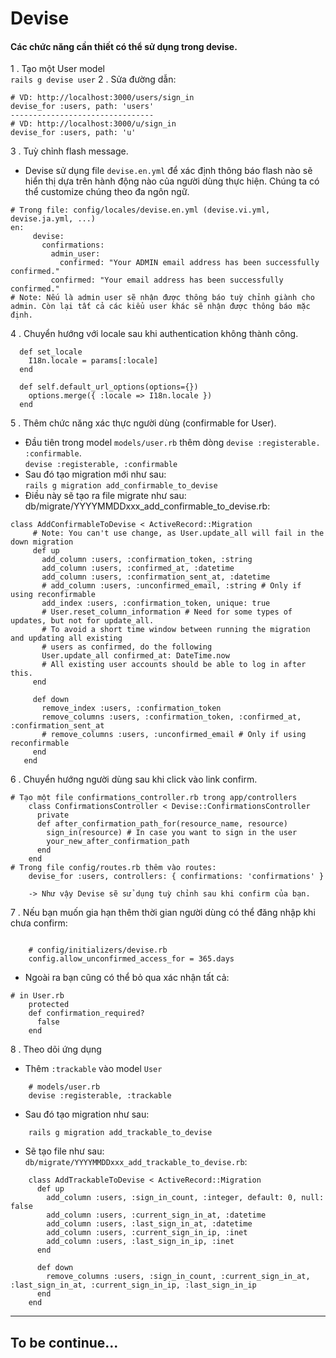 # Devise
#### Các chức năng cần thiết có thể sử dụng trong devise.

1 . Tạo một User model <br>
```rails g devise user```
2 . Sửa đường dẫn: <br/>
```
# VD: http://localhost:3000/users/sign_in
devise_for :users, path: 'users'
--------------------------------
# VD: http://localhost:3000/u/sign_in
devise_for :users, path: 'u'
```
3 . Tuỳ chỉnh flash message.<br>
- Devise sử dụng file `devise.en.yml` để xác định thông báo flash nào sẽ hiển thị dựa trên hành động nào của người dùng thực hiện. Chúng ta có thể customize chúng theo đa ngôn ngữ.<br>
```
# Trong file: config/locales/devise.en.yml (devise.vi.yml, devise.ja.yml, ...)
en:
     devise:
       confirmations:
         admin_user:
           confirmed: "Your ADMIN email address has been successfully confirmed."
         confirmed: "Your email address has been successfully confirmed."
# Note: Nếu là admin user sẽ nhận được thông báo tuỳ chỉnh giành cho admin. Còn lại tất cả các kiểu user khác sẽ nhận được thông báo mặc định.

```
4 . Chuyển hướng với locale sau khi authentication không thành công.
```
  def set_locale
    I18n.locale = params[:locale]
  end

  def self.default_url_options(options={})
    options.merge({ :locale => I18n.locale })
  end
```
5 . Thêm chức năng xác thực người dùng (confirmable for User).
-  Đầu tiên trong model `models/user.rb` thêm dòng `devise :registerable. :confirmable`.<br>
```devise :registerable, :confirmable```
- Sau đó tạo migration mới như sau: <br>
```rails g migration add_confirmable_to_devise```
- Điều này sẽ tạo ra file migrate như sau: db/migrate/YYYYMMDDxxx_add_confirmable_to_devise.rb: <br>
```
class AddConfirmableToDevise < ActiveRecord::Migration
     # Note: You can't use change, as User.update_all will fail in the down migration
     def up
       add_column :users, :confirmation_token, :string
       add_column :users, :confirmed_at, :datetime
       add_column :users, :confirmation_sent_at, :datetime
       # add_column :users, :unconfirmed_email, :string # Only if using reconfirmable
       add_index :users, :confirmation_token, unique: true
       # User.reset_column_information # Need for some types of updates, but not for update_all.
       # To avoid a short time window between running the migration and updating all existing
       # users as confirmed, do the following
       User.update_all confirmed_at: DateTime.now
       # All existing user accounts should be able to log in after this.
     end
   
     def down
       remove_index :users, :confirmation_token
       remove_columns :users, :confirmation_token, :confirmed_at, :confirmation_sent_at
       # remove_columns :users, :unconfirmed_email # Only if using reconfirmable
     end
   end
```
6 . Chuyển hướng người dùng sau khi click vào link confirm.<br>
```.env
# Tạo một file confirmations_controller.rb trong app/controllers 
    class ConfirmationsController < Devise::ConfirmationsController
      private
      def after_confirmation_path_for(resource_name, resource)
        sign_in(resource) # In case you want to sign in the user
        your_new_after_confirmation_path
      end
    end
# Trong file config/routes.rb thêm vào routes: 
    devise_for :users, controllers: { confirmations: 'confirmations' }
   
    -> Như vậy Devise sẽ sử dụng tuỳ chỉnh sau khi confirm của bạn.
```
7 . Nếu bạn muốn gia hạn thêm thời gian người dùng có thể đăng nhập khi chưa confirm:<br>
```.env

    # config/initializers/devise.rb
    config.allow_unconfirmed_access_for = 365.days

```
- Ngoài ra bạn cũng có thể bỏ qua xác nhận tất cả: <br>
```.env
# in User.rb
    protected
    def confirmation_required?
      false
    end
``` 
8 . Theo dõi ứng dụng<br>
-  Thêm `:trackable` vào model `User`
```.env
    # models/user.rb
    devise :registerable, :trackable
```
- Sau đó tạo migration như sau:<br>
```.env
    rails g migration add_trackable_to_devise
``` 
- Sẽ tạo file như sau: `db/migrate/YYYYMMDDxxx_add_trackable_to_devise.rb`:
```.env
    class AddTrackableToDevise < ActiveRecord::Migration
      def up
        add_column :users, :sign_in_count, :integer, default: 0, null: false
        add_column :users, :current_sign_in_at, :datetime
        add_column :users, :last_sign_in_at, :datetime
        add_column :users, :current_sign_in_ip, :inet
        add_column :users, :last_sign_in_ip, :inet
      end
    
      def down
        remove_columns :users, :sign_in_count, :current_sign_in_at, :last_sign_in_at, :current_sign_in_ip, :last_sign_in_ip
      end
    end
```
--------------
## To be continue...
